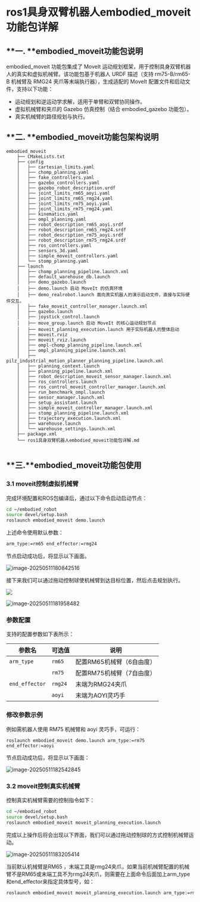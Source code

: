 #  ros1具身双臂机器人embodied_moveit功能包详解



## **一. **embodied_moveit功能包说明

embodied_moveit 功能包集成了 MoveIt 运动规划框架，用于控制具身双臂机器人的真实和虚拟机械臂。该功能包基于机器人 URDF 描述（支持 rm75-B/rm65-B 机械臂及 RMG24 夹爪等末端执行器），生成适配的 MoveIt 配置文件和启动文件，支持以下功能：

- 运动规划和逆运动学求解，适用于单臂和双臂协同操作。
- 虚拟机械臂和夹爪的 Gazebo 仿真控制（结合 embodied_gazebo 功能包）。
- 真实机械臂的路径规划与执行。

## **二. **embodied_moveit功能包架构说明

```
embodied_moveit
    ├── CMakeLists.txt
    ├── config
    │   ├── cartesian_limits.yaml
    │   ├── chomp_planning.yaml
    │   ├── fake_controllers.yaml
    │   ├── gazebo_controllers.yaml
    │   ├── gazebo_robot_description.urdf
    │   ├── joint_limits_rm65_aoyi.yaml
    │   ├── joint_limits_rm65_rmg24.yaml
    │   ├── joint_limits_rm75_aoyi.yaml
    │   ├── joint_limits_rm75_rmg24.yaml
    │   ├── kinematics.yaml
    │   ├── ompl_planning.yaml
    │   ├── robot_description_rm65_aoyi.srdf
    │   ├── robot_description_rm65_rmg24.srdf
    │   ├── robot_description_rm75_aoyi.srdf
    │   ├── robot_description_rm75_rmg24.srdf
    │   ├── ros_controllers.yaml
    │   ├── sensors_3d.yaml
    │   ├── simple_moveit_controllers.yaml
    │   └── stomp_planning.yaml
    ├── launch
    │   ├── chomp_planning_pipeline.launch.xml
    │   ├── default_warehouse_db.launch
    │   ├── demo_gazebo.launch
    │   ├── demo.launch 启动 MoveIt 的仿真环境
    │   ├── demo_realrobot.launch 面向真实机器人的演示启动文件，直接与实际硬件交互。
    │   ├── fake_moveit_controller_manager.launch.xml
    │   ├── gazebo.launch
    │   ├── joystick_control.launch
    │   ├── move_group.launch 启动 MoveIt 的核心运动规划节点
    │   ├── moveit_planning_execution.launch 用于实际机器人的整体启动
    │   ├── moveit.rviz
    │   ├── moveit_rviz.launch
    │   ├── ompl-chomp_planning_pipeline.launch.xml
    │   ├── ompl_planning_pipeline.launch.xml
    │   ├── pilz_industrial_motion_planner_planning_pipeline.launch.xml
    │   ├── planning_context.launch
    │   ├── planning_pipeline.launch.xml
    │   ├── robot_description_moveit_sensor_manager.launch.xml
    │   ├── ros_controllers.launch
    │   ├── ros_control_moveit_controller_manager.launch.xml
    │   ├── run_benchmark_ompl.launch
    │   ├── sensor_manager.launch.xml
    │   ├── setup_assistant.launch
    │   ├── simple_moveit_controller_manager.launch.xml
    │   ├── stomp_planning_pipeline.launch.xml
    │   ├── trajectory_execution.launch.xml
    │   ├── warehouse.launch
    │   └── warehouse_settings.launch.xml
    ├── package.xml
    └── ros1具身双臂机器人embodied_moveit功能包详解.md


```

## **三.**embodied_moveit功能包使用

### 3.1 moveit控制虚拟机械臂

完成环境配置和ROS包编译后，通过以下命令启动启动节点：

```bash
cd ~/embodied_robot
source devel/setup.bash
roslaunch embodied_moveit demo.launch
```

上述命令使用默认参数：

```bash
arm_type:=rm65 end_effector:=rmg24
```

节点启动成功后，将显示以下画面。

![image-20250511180842516](./images/rm65_rmg24_moveit.png)

接下来我们可以通过拖动控制球使机械臂到达目标位置，然后点击规划执行。

![](./images/rm65_rmg24_moveit_planning.png)

![image-20250511181958482](./images/rm65_rmg24_moveit_planning2.png)

### **参数配置**

支持的配置参数如下表所示：

| 参数名         | 可选值  | 说明                      |
| -------------- | ------- | ------------------------- |
| `arm_type`     | `rm65`  | 配置RM65机械臂（6自由度） |
|                | `rm75`  | 配置RM75机械臂（7自由度） |
| `end_effector` | `rmg24` | 末端为RMG24夹爪           |
|                | `aoyi`  | 末端为AOYI灵巧手          |

### **修改参数示例**

例如需机器人使用 RM75 机械臂和 aoyi 灵巧手，可运行：

```
roslaunch embodied_moveit demo.launch arm_type:=rm75 end_effector:=aoyi
```

节点启动成功后，将显示以下画面：



![image-20250511182542845](images/rm75_aoyi_moveit.png)

### 3.2 moveit控制真实机械臂

控制真实机械臂需要的控制指令如下：

```bash
cd ~/embodied_robot
source devel/setup.bash
roslaunch embodied_moveit moveit_planning_execution.launch
```

完成以上操作后将会出现以下界面，我们可以通过拖动控制球的方式控制机械臂运动。

![image-20250511183205414](images/rm75_aoyi_moveit_real.png)

当前默认机械臂是RM65 ，末端工具是rmg24夹爪，如果当前机械臂配置的机械臂不是RM65或末端工具不为rmg24夹爪，则需要在上面命令后面加上arm_type和end_effector来指定具体型号，如：

```bash
roslaunch embodied_moveit moveit_planning_execution.launch arm_type:=rm75 end_effector:=aoyi
```

